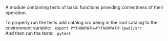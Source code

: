 A module containing tests of basic functions providing correctness of their operation.

To properly run the tests add catalog src being in the root catalog to the environment variable:
<code>
export PYTHONPATH=$PYTHONPATH:$(pwd)/src
</code>
And then run the tests:
<code>
pytest
</code>